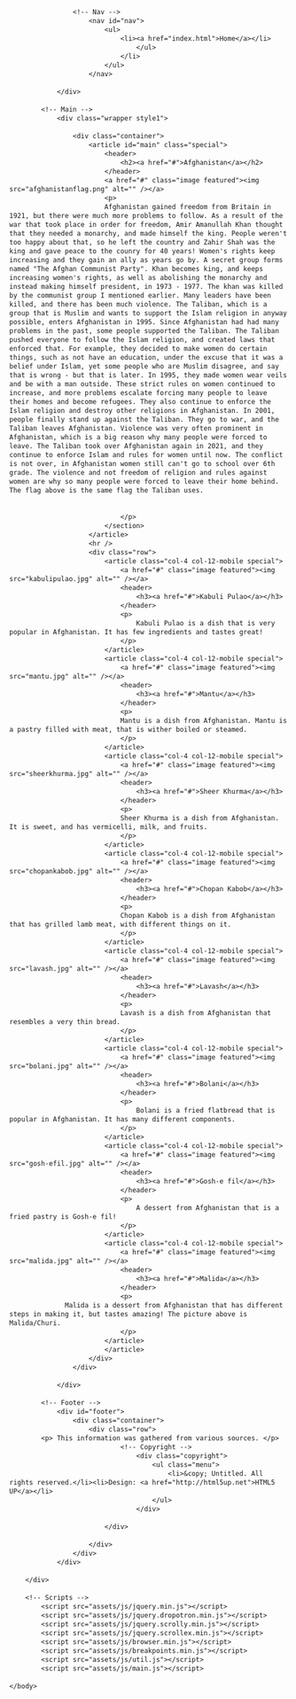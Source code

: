 <html>
	<head>
		<title>No Sidebar - Helios by HTML5 UP</title>
		<meta charset="utf-8" />
		<meta name="viewport" content="width=device-width, initial-scale=1, user-scalable=no" />
		<link rel="stylesheet" href="assets/css/main.css" />
		<noscript><link rel="stylesheet" href="assets/css/noscript.css" /></noscript>
	</head>
	<body class="no-sidebar is-preload">
		<div id="page-wrapper">


					<!-- Nav -->
						<nav id="nav">
							<ul>
								<li><a href="index.html">Home</a></li>
									</ul>
								</li>
							</ul>
						</nav>

				</div>

			<!-- Main -->
				<div class="wrapper style1">

					<div class="container">
						<article id="main" class="special">
							<header>
								<h2><a href="#">Afghanistan</a></h2>
							</header>
							<a href="#" class="image featured"><img src="afghanistanflag.png" alt="" /></a>
							<p>
							Afghanistan gained freedom from Britain in 1921, but there were much more problems to follow. As a result of the war that took place in order for freedom, Amir Amanullah Khan thought that they needed a monarchy, and made himself the king. People weren't too happy about that, so he left the country and Zahir Shah was the king and gave peace to the counry for 40 years! Women's rights keep increasing and they gain an ally as years go by. A secret group forms named "The Afghan Communist Party". Khan becomes king, and keeps increasing women's rights, as well as abolishing the monarchy and instead making himself president, in 1973 - 1977. The khan was killed by the communist group I mentioned earlier. Many leaders have been killed, and there has been much violence. The Taliban, which is a group that is Muslim and wants to support the Islam religion in anyway possible, enters Afghanistan in 1995. Since Afghanistan had had many problems in the past, some people supported the Taliban. The Taliban pushed everyone to follow the Islam religion, and created laws that enforced that. For example, they decided to make women do certain things, such as not have an education, under the excuse that it was a belief under Islam, yet some people who are Muslim disagree, and say that is wrong - but that is later. In 1995, they made women wear veils and be with a man outside. These strict rules on women continued to increase, and more problems escalate forcing many people to leave their homes and become refugees. They also continue to enforce the Islam religion and destroy other religions in Afghanistan. In 2001, people finally stand up against the Taliban. They go to war, and the Taliban leaves Afghanistan. Violence was very often prominent in Afghanistan, which is a big reason why many people were forced to leave. The Taliban took over Afghanistan again in 2021, and they continue to enforce Islam and rules for women until now. The conflict is not over, in Afghanistan women still can't go to school over 6th grade. The violence and not freedom of religion and rules against women are why so many people were forced to leave their home behind. The flag above is the same flag the Taliban uses.


								</p>
							</section>
						</article>
						<hr />
						<div class="row">
							<article class="col-4 col-12-mobile special">
								<a href="#" class="image featured"><img src="kabulipulao.jpg" alt="" /></a>
								<header>
									<h3><a href="#">Kabuli Pulao</a></h3>
								</header>
								<p>
									Kabuli Pulao is a dish that is very popular in Afghanistan. It has few ingredients and tastes great!
								</p>
							</article>
							<article class="col-4 col-12-mobile special">
								<a href="#" class="image featured"><img src="mantu.jpg" alt="" /></a>
								<header>
									<h3><a href="#">Mantu</a></h3>
								</header>
								<p>
								Mantu is a dish from Afghanistan. Mantu is a pastry filled with meat, that is wither boiled or steamed.
								</p>
							</article>
							<article class="col-4 col-12-mobile special">
								<a href="#" class="image featured"><img src="sheerkhurma.jpg" alt="" /></a>
								<header>
									<h3><a href="#">Sheer Khurma</a></h3>
								</header>
								<p>
								Sheer Khurma is a dish from Afghanistan. It is sweet, and has vermicelli, milk, and fruits.
								</p>
							</article>
							<article class="col-4 col-12-mobile special">
								<a href="#" class="image featured"><img src="chopankabob.jpg" alt="" /></a>
								<header>
									<h3><a href="#">Chopan Kabob</a></h3>
								</header>
								<p>
								Chopan Kabob is a dish from Afghanistan that has grilled lamb meat, with different things on it.
								</p>
							</article>
							<article class="col-4 col-12-mobile special">
								<a href="#" class="image featured"><img src="lavash.jpg" alt="" /></a>
								<header>
									<h3><a href="#">Lavash</a></h3>
								</header>
								<p>
								Lavash is a dish from Afghanistan that resembles a very thin bread.
								</p>
							</article>
							<article class="col-4 col-12-mobile special">
								<a href="#" class="image featured"><img src="bolani.jpg" alt="" /></a>
								<header>
									<h3><a href="#">Bolani</a></h3>
								</header>
								<p>
									Bolani is a fried flatbread that is popular in Afghanistan. It has many different components.
								</p>
							</article>
							<article class="col-4 col-12-mobile special">
								<a href="#" class="image featured"><img src="gosh-efil.jpg" alt="" /></a>
								<header>
									<h3><a href="#">Gosh-e fil</a></h3>
								</header>
								<p>
									A dessert from Afghanistan that is a fried pastry is Gosh-e fil!
								</p>
							</article>
							<article class="col-4 col-12-mobile special">
								<a href="#" class="image featured"><img src="malida.jpg" alt="" /></a>
								<header>
									<h3><a href="#">Malida</a></h3>
								</header>
								<p>
                  Malida is a dessert from Afghanistan that has different steps in making it, but tastes amazing! The picture above is Malida/Churi.
								</p>
							</article>
							</article>
						</div>
					</div>

				</div>

			<!-- Footer -->
				<div id="footer">
					<div class="container">
						<div class="row">
            <p> This information was gathered from various sources. </p>
								<!-- Copyright -->
									<div class="copyright">
										<ul class="menu">
											<li>&copy; Untitled. All rights reserved.</li><li>Design: <a href="http://html5up.net">HTML5 UP</a></li>
										</ul>
									</div>

							</div>

						</div>
					</div>
				</div>

		</div>

		<!-- Scripts -->
			<script src="assets/js/jquery.min.js"></script>
			<script src="assets/js/jquery.dropotron.min.js"></script>
			<script src="assets/js/jquery.scrolly.min.js"></script>
			<script src="assets/js/jquery.scrollex.min.js"></script>
			<script src="assets/js/browser.min.js"></script>
			<script src="assets/js/breakpoints.min.js"></script>
			<script src="assets/js/util.js"></script>
			<script src="assets/js/main.js"></script>

	</body>
</html>
